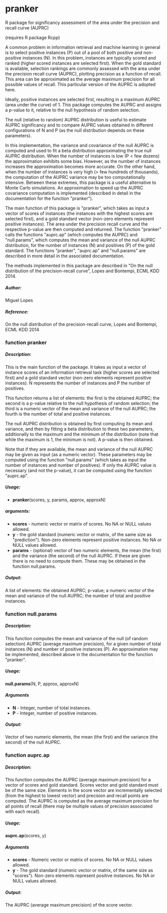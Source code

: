 # pranker
R package for significancy assessment of the area under the precision and recall curve (AUPRC)

(requires R package Rcpp)

A common problem in information retrieval and machine learning in general is to select positive instances (P) out of a pool of both positive and non-positive instances (N). In this problem, instances are typically scored and ranked (higher scored instances are selected first). When the gold standard is available, selection rankings are commonly assessed with the area under the precision recall curve (AUPRC), plotting precision as a function of recall. This area can be approximated as the average maximum precision for all possible values of recall. This particular version of the AUPRC is adopted here. 

Ideally, positive instances are selected first, resulting in a maximum AUPRC (area under the curve) of 1. This package computes the AUPRC and assigns a p-value to it, relative to the null hypothesis of random selection. 

The null (relative to random) AUPRC distribution is useful to estimate AUPRC significancy and to compare AUPRC values obtained in different configurations of N and P (as the null distribution depends on these parameters). 

In this implementation, the variance and covariance of the null AUPRC is computed and used to fit a beta distribution approximating the true null AUPRC distribution. When the number of instances is low (P < few dozens) the approximation exhibits some bias. However, as the number of instances increases the approximation becomes more accurate. On the other hand, when the number of instances is very high (> few hundreds of thousands), the computation of the AUPRC variance may be too computationally intensive. Between these extremes, this package is a useful alternative to Monte Carlo simulations. An approximation to speed up the AUPRC covariance computation is implemented (described in detail in the documentation for the function "pranker"). 

The main function of this package is "pranker", which takes as input a vector of scores of instances (the instances with the highest scores are selected first), and a gold standard vector (non-zero elements represent positive instances). The area under the precision recall curve and the respective p-value are then computed and returned. The function "pranker" calls the functions "auprc.ap" (which computes the AUPRC) and "null.params", which computes the mean and variance of the null AUPRC distribution, for the number of instances (N) and positives (P) of the gold standard. The functions "pranker", "auprc.ap" and "null.params" are described in more detail in the associated documentation.

The methods implemented in this package are described in "On the null distribution of the precision-recall curve", Lopes and Bontempi, ECML KDD 2014. 

##### Author: 
Miguel Lopes
##### Reference: 
On the null distribution of the precision-recall curve, Lopes and Bontempi, ECML KDD 2014

### function pranker
##### Description: 

This is the main function of the package. It takes as input a vector of instance scores of an information retrieval task (higher scores are selected first) and a gold standard vector (non-zero elements represent positive instances). N represents the number of instances and P the number of positives. 

This function returns a list of elements: the first is the obtained AUPRC; the second is a p-value relative to the null hypothesis of random selection; the third is a numeric vector of the mean and variance of the null AUPRC; the fourth is the number of total and positive instances. 

The null AUPRC distribution is obtained by first computing its mean and variance, and then by fitting a beta distribution to these two parameters, additionally to the maximum and the minimum of the distribution (note that while the maximum is 1, the minimum is not). A p-value is then obtained. 

Note that if they are available, the mean and variance of the null AUPRC may be given as input (as a numeric vector). These parameters may be computed using the function "null.params" (which takes as input the number of instances and number of positives). If only the AUPRC value is necessary (and not the p-value), it can be computed using the function "auprc.ap". 

#####  Usage:
* **pranker**(scores, y, params, approx, approxN)

#####  arguments:
* **scores** - numeric vector or matrix of scores. No NA or NULL values allowed. 
* **y** - the gold standard (numeric vector or matrix, of the same size as "prediction"). Non-zero elements represent positive instances. No NA or NULL values allowed. 
* **params** - (optional) vector of two numeric elements, the mean (the first) and the variance (the second) of the null AUPRC. If these are given there is no need to compute them. These may be obtained in the function null.params. 

##### Output:
A list of elements: the obtained AUPRC; p-value; a numeric vector of the mean and variance of the null AUPRC; the number of total and positive instances. 

### function null.params
##### Description: 

This function computes the mean and variance of the null (of random selection) AUPRC (average maximum precision), for a given number of total instances (N) and number of positive instances (P). An approximation may be implemented, described above in the documentation for the function "pranker". 

#####  Usage:
**null.params**(N, P, approx, approxN)

#####  Arguments
* **N** - Integer, number of total instances.  
* **P** - Integer, number of positive instances. 

##### Output:
Vector of two numeric elements, the mean (the first) and the variance (the second) of the null AUPRC.

### function auprc.ap
##### Description: 

This function computes the AUPRC (average maximum precision) for a vector of scores and gold standard. Scores vector and gold standard must be of the same size. Elements in the score vector are incrementally selected (from the highest to lowest vector) and precision and recall points are computed. The AUPRC is computed as the average maximum precision for all points of recall (there may be multiple values of precision associated with each recall). 

#####  Usage:
**auprc.ap**(scores, y)

#####  Arguments
* **scores** - Numeric vector or matrix of scores. No NA or NULL values allowed. 
* **y** - The gold standard (numeric vector or matrix, of the same size as "scores"). Non-zero elements represent positive instances. No NA or NULL values allowed. 

##### Output:
The AUPRC (average maximum precision) of the score vector.  
